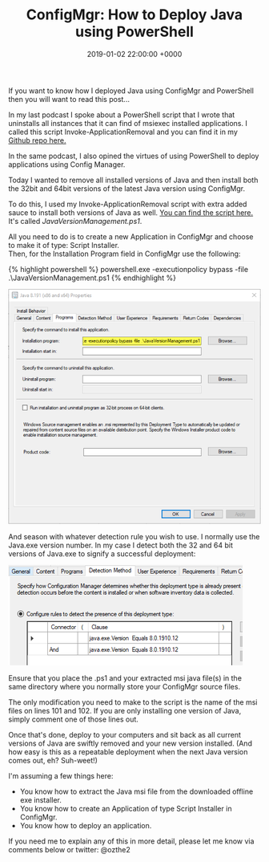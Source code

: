 ﻿---
layout: post
title:  "ConfigMgr: How to Deploy Java using PowerShell"
date:   2019-01-02 22:00:00 +0000
categories: [Configmgr,Powershell,Deployment]
tags: [configmgr,powershell,deployment]
---
If you want to know how I deployed Java using ConfigMgr and PowerShell then you will want to read this post...

In my last podcast I spoke about a PowerShell script that I wrote that uninstalls all instances that it can find of msiexec installed applications.   I called this script Invoke-ApplicationRemoval and you can find it in my [Github repo here.](https://github.com/ozthe2/Powershell/blob/master/SCCM/Invoke-ApplicationRemoval)

In the same podcast, I also opined the virtues of using PowerShell to deploy applications using Config Manager.

Today I wanted to remove all installed versions of Java and then install both the 32bit and 64bit versions of the latest Java version using ConfigMgr.

To do this, I used my Invoke-ApplicationRemoval script with extra added sauce to install both versions of Java as well.  [You can find the script here.](https://github.com/ozthe2/Powershell/blob/master/SCCM/JavaVersionManagement.ps1) It's called *JavaVersionManagement.ps1*. 

All you need to do is to create a new Application in ConfigMgr and choose to make it of type: Script Installer.  
Then, for the Installation Program field in ConfigMgr use the following:

{% highlight powershell %}
powershell.exe -executionpolicy bypass -file .\JavaVersionManagement.ps1
{% endhighlight %}

![](/assets/images/javainstall.png)

And season with whatever detection rule you wish to use.  I normally use the Java.exe version number.  In my case I detect both the 32 and 64 bit versions of Java.exe to signify a successful deployment:

![](/assets/images/JavaVersionDetection.png)

Ensure that you place the .ps1 and your extracted msi java file(s) in the same directory where you normally store your ConfigMgr source files.

The only modification you need to make to the script is the name of the msi files on lines 101 and 102.  If you are only installing one version of Java, simply comment one of those lines out.

Once that's done, deploy to your computers and sit back as all current versions of Java are swiftly removed and your new version installed. (And how easy is this as a repeatable deployment when the next Java version comes out, eh? Suh-weet!)

I'm assuming a few things here:
- You know how to extract the Java msi file from the downloaded offline exe installer.
- You know how to create an Application of type Script Installer in ConfigMgr.
- You know how to deploy an application.

If you need me to explain any of this in more detail, please let me know via comments below or twitter: @ozthe2

